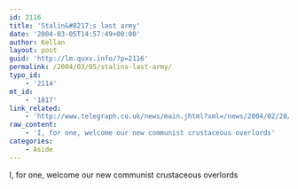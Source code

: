 ```yaml
---
id: 2116
title: 'Stalin&#8217;s last army'
date: '2004-03-05T14:57:49+00:00'
author: Kellan
layout: post
guid: 'http://lm.quxx.info/?p=2116'
permalink: /2004/03/05/stalins-last-army/
typo_id:
    - '2114'
mt_id:
    - '1817'
link_related:
    - 'http://www.telegraph.co.uk/news/main.jhtml?xml=/news/2004/02/28/wcrab28.xml&sSheet=/portal/2004/02/28/ixportal.html'
raw_content:
    - 'I, for one, welcome our new communist crustaceous overlords'
categories:
    - Aside
---
```


I, for one, welcome our new communist crustaceous overlords
